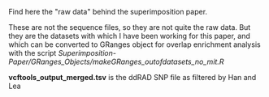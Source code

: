 Find here the "raw data" behind the superimposition paper.

These are not the sequence files, so they are not quite the raw data. But they are the datasets with which I have been working for this paper, 
and which can be converted to GRanges object for overlap enrichment analysis with the script *Superimposition-Paper/GRanges_Objects/makeGRanges_outofdatasets_no_mit.R*

**vcftools_output_merged.tsv** is the ddRAD SNP file as filtered by Han and Lea

